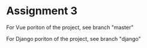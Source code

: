 # Assignment 3

For Vue poriton of the project, see branch "master"

For Django poriton of the project, see branch "django"
